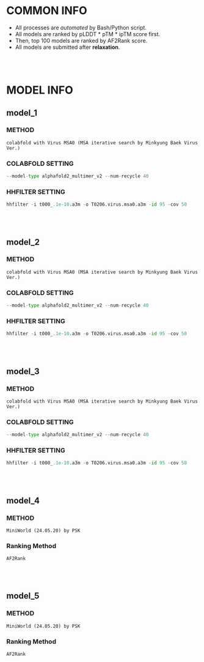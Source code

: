 # COMMON INFO
* All processes are *automated* by Bash/Python script.
* All models are ranked by pLDDT * pTM * ipTM score first.
* Then, top 100 models are ranked by AF2Rank score.
* All models are submitted after **relaxation**.
<br/>
<br/>

# MODEL INFO
## model_1
### METHOD
    colabfold with Virus MSA0 (MSA iterative search by Minkyung Baek Virus Ver.)
### COLABFOLD SETTING
```python
--model-type alphafold2_multimer_v2 --num-recycle 40
```
### HHFILTER SETTING
```python
hhfilter -i t000_.1e-10.a3m -o T0206.virus.msa0.a3m -id 95 -cov 50
```
<br/>
<br/>

## model_2
### METHOD
    colabfold with Virus MSA0 (MSA iterative search by Minkyung Baek Virus Ver.)
### COLABFOLD SETTING
```python
--model-type alphafold2_multimer_v2 --num-recycle 40
```
### HHFILTER SETTING
```python
hhfilter -i t000_.1e-10.a3m -o T0206.virus.msa0.a3m -id 95 -cov 50
```
<br/>
<br/>

## model_3
### METHOD
    colabfold with Virus MSA0 (MSA iterative search by Minkyung Baek Virus Ver.)
### COLABFOLD SETTING
```python
--model-type alphafold2_multimer_v2 --num-recycle 40
```
### HHFILTER SETTING
```python
hhfilter -i t000_.1e-10.a3m -o T0206.virus.msa0.a3m -id 95 -cov 50
```
<br/>
<br/>

## model_4
### METHOD
    MiniWorld (24.05.20) by PSK
### Ranking Method
```python
AF2Rank
```
<br/>
<br/>

## model_5
### METHOD
    MiniWorld (24.05.20) by PSK
### Ranking Method
```python
AF2Rank
```
<br/>
<br/>
    
